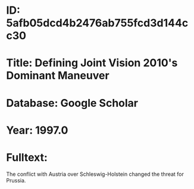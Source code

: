 # ID: 5afb05dcd4b2476ab755fcd3d144cc30
# Title: Defining Joint Vision 2010's Dominant Maneuver
# Database: Google Scholar
# Year: 1997.0
# Fulltext:
The conflict with Austria over Schleswig-Holstein changed the threat for Prussia.